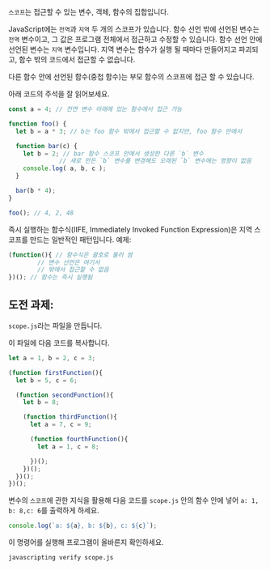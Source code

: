 
`스코프`는 접근할 수 있는 변수, 객체, 함수의 집합입니다.

JavaScript에는 `전역`과 `지역` 두 개의 스코프가 있습니다. 함수 선언 밖에 선언된 변수는 `전역` 변수이고, 그 값은 프로그램 전체에서 접근하고 수정할 수 있습니다. 함수 선언 안에 선언된 변수는 `지역` 변수입니다. 지역 변수는 함수가 실행 될 때마다 만들어지고 파괴되고, 함수 밖의 코드에서 접근할 수 없습니다.

다른 함수 안에 선언된 함수(중첩 함수)는 부모 함수의 스코프에 접근 할 수 있습니다.

아래 코드의 주석을 잘 읽어보세요.

```js
const a = 4; // 전연 변수 아래에 있는 함수에서 접근 가능

function foo() {
  let b = a * 3; // b는 foo 함수 밖에서 접근할 수 없지만, foo 함수 안에서

  function bar(c) {
    let b = 2; // bar 함수 스코프 안에서 생성한 다른 `b` 변수
              // 새로 만든 `b` 변수를 변경해도 오래된 `b` 변수에는 영향이 없음
    console.log( a, b, c );
  }

  bar(b * 4);
}

foo(); // 4, 2, 48
```
즉시 실행하는 함수식(IIFE, Immediately Invoked Function Expression)은 지역 스코프를 만드는 일반적인 패턴입니다.
예제:
```js
(function(){ // 함수식은 괄호로 둘러 쌈
		// 변수 선언은 여기서
		// 밖에서 접근할 수 없음
})(); // 함수는 즉시 실행됨
```
## 도전 과제:

`scope.js`라는 파일을 만듭니다.

이 파일에 다음 코드를 복사합니다.
```js
let a = 1, b = 2, c = 3;

(function firstFunction(){
  let b = 5, c = 6;

  (function secondFunction(){
    let b = 8;

    (function thirdFunction(){
      let a = 7, c = 9;

      (function fourthFunction(){
        let a = 1, c = 8;

      })();
    })();
  })();
})();
```

변수의 `스코프`에 관한 지식을 활용해 다음 코드를 `scope.js` 안의 함수 안에 넣어 `a: 1, b: 8,c: 6`를 출력하게 하세요.
```js
console.log(`a: ${a}, b: ${b}, c: ${c}`);
```

이 명령어를 실행해 프로그램이 올바른지 확인하세요.

```bash
javascripting verify scope.js
```

